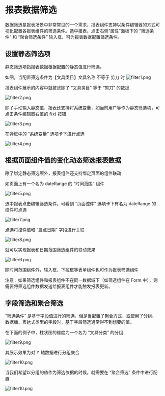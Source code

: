 # 报表数据筛选

数据筛选是报表场景中非常常见的一个需求，报表组件支持以条件编辑器的方式可视化配置各报表组件的筛选条件。选中报表，点击右侧“属性”面板下的 “筛选条件” 和 “聚合筛选条件” 输入框，可为报表数据配置筛选条件。

## 设置静态筛选项

静态筛选项指报表数据根据配置的静态值进行筛选。

如图，当配置筛选条件为【文具类目】文具名称 不等于 剪刀 时
![filter1.png](/img/数据报表/filter1.png)

报表组件展示的内容中就被滤除了 “文具类目” 等于 “剪刀” 的数据

![filter2.png](/img/数据报表/filter2.png)

除了手动输入静态值，报表还支持将系统变量，如当前用户等作为静态筛选项，可点击条件编辑器右值的 f(x) 按钮

![filter3.png](/img/数据报表/filter3.png)

在弹框中的 “系统变量” 选项卡下进行点选

![filter4.png](/img/数据报表/filter4.png)

## 根据页面组件值的变化动态筛选报表数据

除了绑定静态筛选项外，报表组件还支持绑定页面的组件联动

如页面上有一个名为 dateRange 的 “时间范围” 组件

![filter5.png](/img/数据报表/filter5.png)

选中报表点击编辑筛选条件，可看到 “页面控件” 选项卡下有名为 dateRange 的控件可点选

![filter7.png](/img/数据报表/filter7.png)

点选将控件值和 “盘点日期” 字段进行关联

![filter8.png](/img/数据报表/filter7.png)

就可以实现报表和日期范围筛选组件的联动效果

![filter6.png](/img/数据报表/filter6.png)

除时间范围组件外，输入框、下拉框等表单组件也可作为报表筛选组件

注意：如果筛选组件和报表组件不在同一数据域下（如筛选组件在 Form 中），则需要将筛选组件数据发送给报表组件才能触发报表更新。

## 字段筛选和聚合筛选

“筛选条件” 是基于字段值进行的筛选，但是当配置了聚合方式，或使用了分组、数据桶、表达式类型的字段时，基于字段筛选通常得不到想要的值。

在下面的例子中，柱状图的维度为一个名为 “文具分类” 的分组

![filter9.png](/img/数据报表/filter9.png)

其展示效果为对 Y 轴数据进行分组聚合

![filter10.png](/img/数据报表/filter10.png)

当我们希望以分组的值作为筛选依据的时候，就需要在 “聚合筛选” 条件中进行配置

![filter10.png](/img/数据报表/filter11.png)
